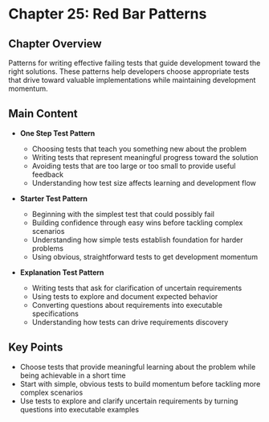 # Chapter 25: Red Bar Patterns

## Chapter Overview
Patterns for writing effective failing tests that guide development toward the right solutions. These patterns help developers choose appropriate tests that drive toward valuable implementations while maintaining development momentum.

## Main Content
- **One Step Test Pattern**
  - Choosing tests that teach you something new about the problem
  - Writing tests that represent meaningful progress toward the solution
  - Avoiding tests that are too large or too small to provide useful feedback
  - Understanding how test size affects learning and development flow

- **Starter Test Pattern** 
  - Beginning with the simplest test that could possibly fail
  - Building confidence through easy wins before tackling complex scenarios
  - Understanding how simple tests establish foundation for harder problems
  - Using obvious, straightforward tests to get development momentum

- **Explanation Test Pattern**
  - Writing tests that ask for clarification of uncertain requirements
  - Using tests to explore and document expected behavior
  - Converting questions about requirements into executable specifications
  - Understanding how tests can drive requirements discovery

## Key Points
- Choose tests that provide meaningful learning about the problem while being achievable in a short time
- Start with simple, obvious tests to build momentum before tackling more complex scenarios
- Use tests to explore and clarify uncertain requirements by turning questions into executable examples